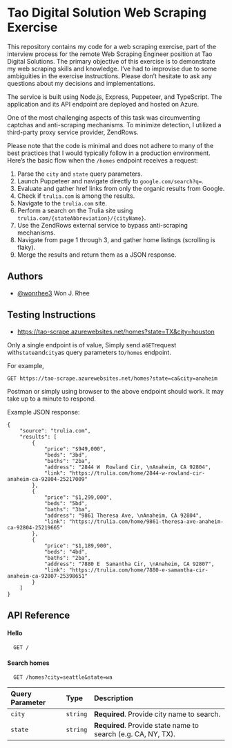 # Tao Digital Solution Web Scraping Exercise

This repository contains my code for a web scraping exercise, part of the interview process for the remote Web Scraping Engineer position at Tao Digital Solutions. The primary objective of this exercise is to demonstrate my web scraping skills and knowledge. I’ve had to improvise due to some ambiguities in the exercise instructions. Please don’t hesitate to ask any questions about my decisions and implementations.

The service is built using Node.js, Express, Puppeteer, and TypeScript. The application and its API endpoint are deployed and hosted on Azure.

One of the most challenging aspects of this task was circumventing captchas and anti-scraping mechanisms. To minimize detection, I utilized a third-party proxy service provider, ZendRows.

Please note that the code is minimal and does not adhere to many of the best practices that I would typically follow in a production environment. Here’s the basic flow when the `/homes` endpoint receives a request:

1.  Parse the `city` and `state` query parameters.
2.  Launch Puppeteer and navigate directly to `google.com/search?q=`.
3.  Evaluate and gather href links from only the organic results from Google.
4.  Check if `trulia.com` is among the results.
5.  Navigate to the `trulia.com` site.
6.  Perform a search on the Trulia site using `trulia.com/{stateAbbreviation}/{cityName}`.
7.  Use the ZendRows external service to bypass anti-scraping mechanisms.
8.  Navigate from page 1 through 3, and gather home listings (scrolling is flaky).
9.  Merge the results and return them as a JSON response.

## Authors

- [@wonrhee3](https://www.github.com/wonrhee3) Won J. Rhee

## Testing Instructions

- https://tao-scrape.azurewebsites.net/homes?state=TX&city=houston

Only a single endpoint is of value, Simply send a`GET`request with`state`and`city`as query parameters to`/homes` endpoint.

For example,

```
GET https://tao-scrape.azurewebsites.net/homes?state=ca&city=anaheim
```

Postman or simply using browser to the above endpoint should work. It may take up to a minute to respond.

Example JSON response:

```
{
    "source": "trulia.com",
    "results": [
        {
            "price": "$949,000",
            "beds": "3bd",
            "baths": "2ba",
            "address": "2844 W  Rowland Cir, \nAnaheim, CA 92804",
            "link": "https://trulia.com/home/2844-w-rowland-cir-anaheim-ca-92804-25217009"
        },
        {
            "price": "$1,299,000",
            "beds": "5bd",
            "baths": "3ba",
            "address": "9861 Theresa Ave, \nAnaheim, CA 92804",
            "link": "https://trulia.com/home/9861-theresa-ave-anaheim-ca-92804-25219665"
        },
        {
            "price": "$1,189,900",
            "beds": "4bd",
            "baths": "2ba",
            "address": "7880 E  Samantha Cir, \nAnaheim, CA 92807",
            "link": "https://trulia.com/home/7880-e-samantha-cir-anaheim-ca-92807-25398651"
        }
    ]
}
```

## API Reference

#### Hello

```http
  GET /
```

#### Search homes

```http
  GET /homes?city=seattle&state=wa
```

| Query Parameter | Type     | Description                                                   |
| :-------------- | :------- | :------------------------------------------------------------ |
| `city`          | `string` | **Required**. Provide city name to search.                    |
| `state`         | `string` | **Required**. Provide state name to search (e.g. CA, NY, TX). |
